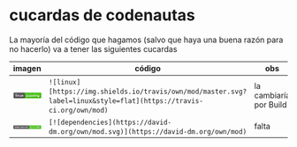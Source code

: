 # cucardas de codenautas

La mayoría del código que hagamos (salvo que haya una buena razón para no hacerlo) va a tener las siguientes cucardas

imagen | código | obs
-------|---------|--------
![medalla-linux](https://github.com/codenautas/codenautas/blob/master/img/medalla-ejemplo-linux.png)       | `![linux][https://img.shields.io/travis/own/mod/master.svg?label=linux&style=flat](https://travis-ci.org/own/mod)`  | la cambiaría por Build
![medalla-dependencias](https://github.com/codenautas/codenautas/blob/master/img/medalla-ejemplo-dependencies.png)       | `[![dependencies](https://david-dm.org/own/mod.svg)](https://david-dm.org/own/mod)` | falta

